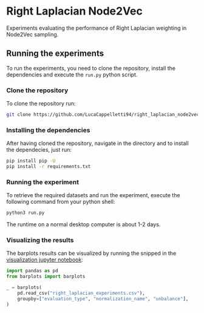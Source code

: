 # Right Laplacian Node2Vec
Experiments evaluating the performance of Right Laplacian weighting in Node2Vec sampling.

## Running the experiments
To run the experiments, you need to clone the repository, install the dependencies and execute the `run.py` python script.

### Clone the repository
To clone the repository run:

```bash
git clone https://github.com/LucaCappelletti94/right_laplacian_node2vec
```

### Installing the dependencies
After having cloned the repository, navigate in the directory and to install the dependecies, just run:

```bash
pip install pip -U
pip install -r requirements.txt
```

### Running the experiment
To retrieve the required datasets and run the experiment, execute the following command from your python shell:

```bash
python3 run.py
```

The runtime on a normal desktop computer is about 1-2 days.

### Visualizing the results
The barplots results can be visualized by running the snipped in the [visualization jupyter notebook]():

```python
import pandas as pd
from barplots import barplots

_ = barplots(
    pd.read_csv("right_laplacian_experiments.csv"),
    groupby=["evaluation_type", "normalization_name", "unbalance"],
)
```